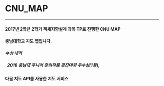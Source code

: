 # CNU_MAP
---
#### 2017년 2학년 2학기 객체지향설계 과목 TP로 진행한 CNU MAP
#### 충남대학교 지도 앱입니다.

#### *수상 내역*
##### &nbsp; 2018 충남대 주니어 창의작품 경진대회 우수상(1등), 

#### 다음 지도 API를 사용한 지도 서비스
